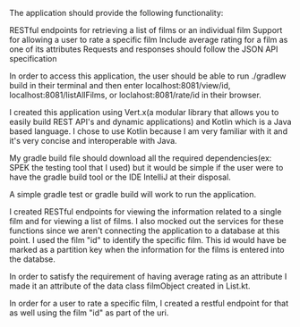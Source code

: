 The application should provide the following functionality:

RESTful endpoints for retrieving a list of films or an individual film
Support for allowing a user to rate a specific film
Include average rating for a film as one of its attributes
Requests and responses should follow the JSON API specification

In order to access this application, the user should be able to run ./gradlew build 
in their terminal and then enter localhost:8081/view/id, localhost:8081/listAllFilms,
or loclahost:8081/rate/id in their browser. 

I created this application using Vert.x(a modular library that allows you to 
easily build REST API's and dynamic applications) and Kotlin which is a Java
based language. I chose to use Kotlin because I am very familiar with it and 
it's very concise and interoperable with Java.

My gradle build file should download all the required dependencies(ex: SPEK 
the testing tool that I used) but it would be simple if the user were to 
have the gradle build tool or the IDE IntelliJ at their disposal. 

A simple gradle test or gradle build will work to run the application. 

I created RESTful endpoints for viewing the information related to a single 
film and for viewing a list of films. I also mocked out the services for these
functions since we aren't connecting the application to a database at this 
point. I used the film "id" to identify the specific film. This id would have 
be marked as a partition key when the information for the films is entered into
the databse. 
 
In order to satisfy the requirement of having average rating as an attribute 
I made it an attribute of the data class filmObject created in List.kt. 

In order for a user to rate a specific film, I created a restful endpoint for 
that as well using the film "id" as part of the uri. 
